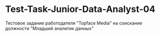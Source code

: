 # Test-Task-Junior-Data-Analyst-04
Тестовое задание работодателя "Topface Media" на соискание должности "Младший аналитик данных"
